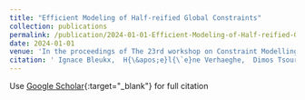 ```yaml
---
title: "Efficient Modeling of Half-reified Global Constraints"
collection: publications
permalink: /publication/2024-01-01-Efficient-Modeling-of-Half-reified-Global-Constraints
date: 2024-01-01
venue: 'In the proceedings of The 23rd workshop on Constraint Modelling and Reformulation, Date: 2024/09/02-2024/09/02, Location: Gerona, Spain'
citation: ' Ignace Bleukx,  H{\&apos;e}l{\`e}ne Verhaeghe,  Dimos Tsouros,  Tias Guns, &quot;Efficient Modeling of Half-reified Global Constraints.&quot; In the proceedings of The 23rd workshop on Constraint Modelling and Reformulation, Date: 2024/09/02-2024/09/02, Location: Gerona, Spain, 2024.'
---
```

Use [Google Scholar](https://scholar.google.com/scholar?q=Efficient+Modeling+of+Half+reified+Global+Constraints){:target="_blank"} for full citation